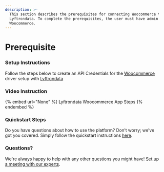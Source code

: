 ```yaml
---
description: >-
  This section describes the prerequisites for connecting Woocommerce to
  Lyftrondata. To complete the prerequisites, the user must have admin access to
  Woocommerce.
---
```


# Prerequisite

<mark style="color:blue;"></mark>

### Setup Instructions

Follow the steps below to create an API Credentials for the [Woocommerce](None) driver setup with [Lyftrondata](https://www.lyftrondata.com)

### Video Instruction

{% embed url="None" %}
Lyftrondata Woocommerce App Steps
{% endembed %}

### Quickstart Steps

Do you have questions about how to use the platform? Don't worry; we've got you covered. Simply follow the quickstart instructions [here](README.md).

### Questions? <a href="#questions" id="questions"></a>

We're always happy to help with any other questions you might have! [Set up a meeting with our experts](https://www.lyftrondata.com/book-a-meeting/).

